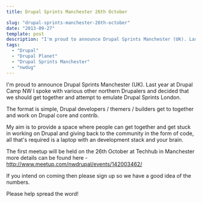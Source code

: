 ```yaml
---
title: Drupal Sprints Manchester 26th October

slug: "drupal-sprints-manchester-26th-october"
date: "2013-09-27"
template: post
description: "I'm proud to announce Drupal Sprints Manchester (UK). Last year at Drupal Camp NW I spoke with various other northern Drupalers and decided that we should get together and attempt to emulate Drupal Sprints London."
tags:
  - "Drupal"
  - "Drupal Planet"
  - "Drupal Sprints Manchester"
  - "nwdug"
---
```

I'm proud to announce Drupal Sprints Manchester (UK). Last year at Drupal Camp NW I spoke with various other northern Drupalers and decided that we should get together and attempt to emulate Drupal Sprints London.

The format is simple, Drupal developers / themers / builders get to together and work on Drupal core and contrib.

My aim is to provide a space where people can get together and get stuck in working on Drupal and giving back to the community in the form of code, all that's required is a laptop with an development stack and your brain.

The first meetup will be held on the 26th October at Techhub in Manchester more details can be found here - http://www.meetup.com/nwdrupal/events/142003462/

If you intend on coming then please sign up so we have a good idea of the numbers.

Please help spread the word!
